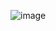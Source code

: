 ![image](https://github.com/kln12/DevOpsfiles/assets/58560303/ea3455e2-6518-4f43-91df-1df1c9f52c74)
